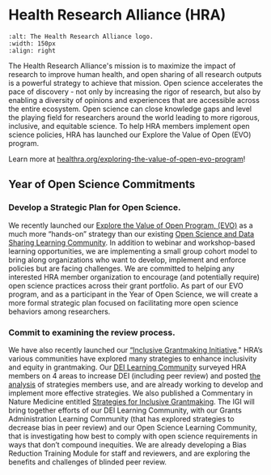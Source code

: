 # Health Research Alliance (HRA)
```{image} /About/logos/HRA-logo.jpg
:alt: The Health Research Alliance logo.
:width: 150px
:align: right
```

The Health Research Alliance's mission is to maximize the impact of research to improve human health, and open sharing of all research outputs is a powerful strategy to achieve that mission. Open science accelerates the pace of discovery - not only by increasing the rigor of research, but also by enabling a diversity of opinions and experiences that are accessible across the entire ecosystem. Open science can close knowledge gaps and level the playing field for researchers around the world leading to more rigorous, inclusive, and equitable science. To help HRA members implement open science policies, HRA has launched our Explore the Value of Open (EVO) program.

Learn more at [healthra.org/exploring-the-value-of-open-evo-program](https://www.healthra.org/exploring-the-value-of-open-evo-program/)!

## Year of Open Science Commitments

### Develop a Strategic Plan for Open Science.  

We recently launched our [Explore the Value of Open Program, (EVO)](https://www.healthra.org/exploring-the-value-of-open-evo-program/) as a much more “hands-on” strategy than our existing [Open Science and Data Sharing Learning Community](https://www.healthra.org/communities/open-science-task-force/).  In addition to webinar and workshop-based learning opportunities, we are implementing a small group cohort model to bring along organizations who want to develop, implement and enforce policies but are facing challenges.  We are committed to helping any interested HRA member organization to encourage (and potentially require) open science practices across their grant portfolio.  As part of our EVO program, and as a participant in the Year of Open Science, we will create a more formal strategic plan focused on facilitating more open science behaviors among researchers. 

### Commit to examining the review process. 

We have also recently launched our [“Inclusive Grantmaking Initiative](https://www.healthra.org/inclusive-grantmaking-initiative/)." HRA’s various communities have explored many strategies to enhance inclusivity and equity in grantmaking. Our [DEI Learning Community](https://www.healthra.org/communities/diversity-equity-inclusion/) surveyed HRA members on 4 areas to increase DEI (including peer review) and posted [the analysis](https://www.healthra.org/resources/dei-wg-survey-documents/) of strategies members use, and are already working to develop and implement more effective strategies.  We also published a Commentary in Nature Medicine entitled [Strategies for Inclusive Grantmaking](https://www.healthra.org/wp-content/uploads/2022/05/Strategies-for-Inclusive-Grantmaking-Nature-Commentary.pdf).  The IGI will bring together efforts of our DEI Learning Community, with our Grants Administration Learning Community (that has explored strategies to decrease bias in peer review) and our Open Science Learning Community, that is investigating how best to comply with open science requirements in ways that don’t compound inequities. We are already developing a Bias Reduction Training Module for staff and reviewers, and are exploring the benefits and challenges of blinded peer review.
